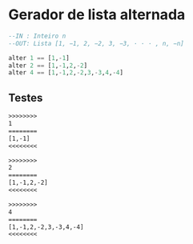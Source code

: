 # Gerador de lista alternada

```hs
--IN : Inteiro n
--OUT: Lista [1, −1, 2, −2, 3, −3, · · · , n, −n]

alter 1 == [1,-1]
alter 2 == [1,-1,2,-2]
alter 4 == [1,-1,2,-2,3,-3,4,-4]
```

## Testes

```txt
>>>>>>>>
1
========
[1,-1]
<<<<<<<<

>>>>>>>>
2
========
[1,-1,2,-2]
<<<<<<<<

>>>>>>>>
4
========
[1,-1,2,-2,3,-3,4,-4]
<<<<<<<<

```
